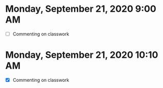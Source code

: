 # Monday, September 21, 2020 9:00 AM
- [ ] Commenting on classwork

# Monday, September 21, 2020 10:10 AM
- [X] Commenting on classwork